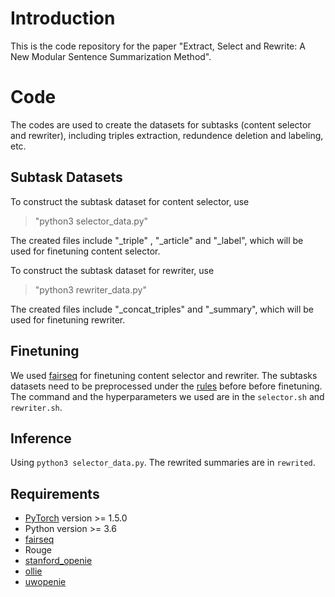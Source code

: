 # Introduction

This is the code repository for the paper "Extract, Select and Rewrite: A New Modular Sentence Summarization Method".


# Code

The codes are used to create the datasets for subtasks (content selector and rewriter), including triples extraction, redundence deletion and labeling, etc.

## Subtask Datasets

To construct the subtask dataset for content selector, use 

> "python3 selector_data.py"

The created files include "_triple" , "_article" and "_label", which will be used for finetuning content selector. 

To construct the subtask dataset for rewriter, use 

> "python3 rewriter_data.py"

The created files include "_concat_triples" and "_summary", which will be used for finetuning rewriter.

## Finetuning

We used [fairseq](https://github.com/pytorch/fairseq/) for finetuning content selector and rewriter. 
The subtasks datasets need to be preprocessed under the [rules](https://github.com/pytorch/fairseq/blob/main/examples/roberta/README.custom_classification.md) before before finetuning.
The command and the hyperparameters we used are in the `selector.sh` and `rewriter.sh`.

## Inference

Using `python3 selector_data.py`. The rewrited summaries are in `rewrited`.



## Requirements
-   [PyTorch](http://pytorch.org/)  version >= 1.5.0
-   Python version >= 3.6
-   [fairseq](https://github.com/pytorch/fairseq/)
-   Rouge
-   [stanford_openie](https://github.com/philipperemy/stanford-openie-python)
-   [ollie](https://github.com/knowitall/ollie)
-    [uwopenie](https://github.com/dair-iitd/OpenIE-standalone)